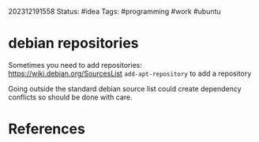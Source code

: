 202312191558
Status: #idea
Tags: #programming #work #ubuntu 

# debian repositories
Sometimes you need to add repositories: https://wiki.debian.org/SourcesList
`add-apt-repository` to add a repository

Going outside the standard debian source list could create dependency conflicts so should be done with care.

# References

